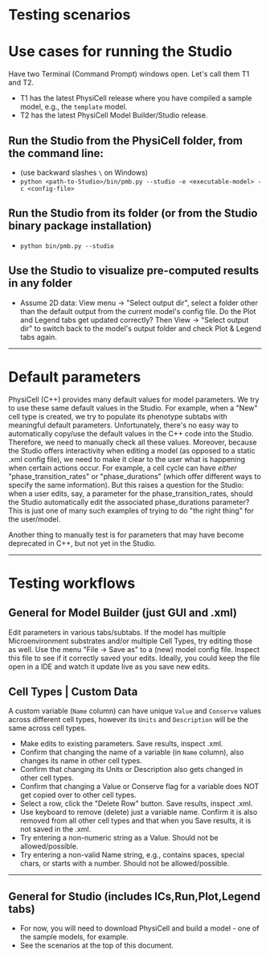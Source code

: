 # Testing scenarios

# Use cases for running the Studio
Have two Terminal (Command Prompt) windows open. Let's call them T1 and T2. 
* T1 has the latest PhysiCell release where you have compiled a sample model, e.g., the `template` model.
* T2 has the latest PhysiCell Model Builder/Studio release.

## Run the Studio from the PhysiCell folder, from the command line:
* (use backward slashes `\` on Windows)
* `python <path-to-Studio>/bin/pmb.py --studio -e <executable-model> -c <config-file>`

## Run the Studio from its folder (or from the Studio binary package installation)
* `python bin/pmb.py --studio`

## Use the Studio to visualize pre-computed results in any folder

* Assume 2D data: View menu -> "Select output dir", select a folder other than the default output from the current model's config file. Do the Plot and Legend tabs get updated correctly? Then View -> "Select output dir" to switch back to the model's output folder and check Plot & Legend tabs again.

---
# Default parameters
 
 PhysiCell (C++) provides many default values for model parameters. We try to use these same default values in the Studio. For example, when a "New" cell type is created, we try to populate its phenotype subtabs with meaningful default parameters. Unfortunately, there's no easy way to automatically copy/use the default values in the C++ code into the Studio. Therefore, we need to manually check all these values. 
 Moreover, because the Studio offers interactivity when editing a model (as opposed to a static .xml config file), we need to make it clear to the user what is happening when certain actions occur. 
 For example, a cell cycle can have *either*  "phase_transition_rates" or "phase_durations" (which offer different ways to specify the same information). 
 But this raises a question for the Studio: when a user edits, say, a parameter for the phase_transition_rates, should the Studio automatically edit the associated phase_durations
 parameter? This is just one of many such examples of trying to do "the right thing" for the user/model.

 Another thing to manually test is for parameters that may have become deprecated in C++, but not yet in the Studio.

---
# Testing workflows

## General for Model Builder (just GUI and .xml)

Edit parameters in various tabs/subtabs. If the model has
multiple Microenvironment substrates and/or multiple Cell Types, try editing those as well.
Use the menu "File -> Save as" to a (new) model config file.
Inspect this file to see if it correctly saved your edits. Ideally, you could keep the file open
in a IDE and watch it update live as you save new edits.

## Cell Types | Custom Data

A custom variable (`Name` column) can have unique `Value` and `Conserve` values across different cell types, however
its `Units` and `Description` will be the same across cell types.

* Make edits to existing parameters. Save results, inspect .xml.
* Confirm that changing the name of a variable (in `Name` column), also changes its name in other cell types.
* Confirm that changing its Units or Description also gets changed in other cell types.
* Confirm that changing a Value or Conserve flag for a variable does NOT get copied over to other cell types.
* Select a row, click the "Delete Row" button. Save results, inspect .xml.
* Use keyboard to remove (delete) just a variable name. Confirm it is also removed from all other cell types and that when you Save results, it is not saved in the .xml.
* Try entering a non-numeric string as a Value. Should not be allowed/possible.
* Try entering a non-valid Name string, e.g., contains spaces, special chars, or starts with a number. Should not be allowed/possible.

---
## General for Studio (includes ICs,Run,Plot,Legend tabs)

* For now, you will need to download PhysiCell and build a model - one of the sample models, for example.
* See the scenarios at the top of this document.